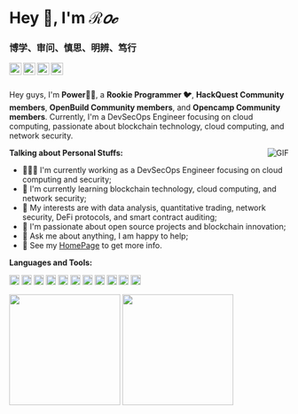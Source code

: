 # Hey 👋, I'm *ℛ𝑜𝒸*

### 博学、审问、慎思、明辨、笃行

<a href="https://www.x.com/_xxRoc_">
  <img align="left" alt="xxRoc's X" width="22px" src="https://cdn.jsdelivr.net/npm/simple-icons@v3/icons/twitter.svg" />
</a>
<a href="https://www.linkedin.com/in/pengwang-li-8564a5378">
  <img align="left" alt="xxRoc's LinkedIn" width="22px" src="https://cdn.jsdelivr.net/npm/simple-icons@v3/icons/linkedin.svg" />
</a>
<a href="https://www.facebook.com/profile.php?id=100094803286405">
  <img align="left" alt="xxRoc's Facebook" width="22px" src="https://cdn.jsdelivr.net/npm/simple-icons@v3/icons/facebook.svg" />
</a>
<a href="https://discord.com">
  <img align="left" alt="PowerLee's discord" width="22px" src="https://cdn.jsdelivr.net/npm/simple-icons@v3/icons/discord.svg" />
</a>


<!-- <a href="mailto:sunk1ng@foxmail.com">
  <img align="left" alt="PowerLee's Email" width="22px" src="https://cdn.jsdelivr.net/npm/simple-icons@v3/icons/gmail.svg" />
</a> -->


<br />
<br />

Hey guys, I'm **Power🤷‍♂️**, a **Rookie Programmer 🐦**, **HackQuest Community members**, **OpenBuild Community members**, and **Opencamp Community members**. Currently, I'm a DevSecOps Engineer focusing on cloud computing, passionate about blockchain technology, cloud computing, and network security.

  <img align="right" alt="GIF" src="https://media.giphy.com/media/v1.Y2lkPWVjZjA1ZTQ3cHNmaGh5NW9yNWRrNnZqa2J1YTdoaDNjc21yNmxxMW9ldmhnNzY0eCZlcD12MV9naWZzX3NlYXJjaCZjdD1n/vrxxqQbyRxYi6scCjT/giphy.gif" />

**Talking about Personal Stuffs:**

- 👨🏽‍💻 I'm currently working as a DevSecOps Engineer focusing on cloud computing and security;
- 🌱 I'm currently learning blockchain technology, cloud computing, and network security;
- 🤔 My interests are with data analysis, quantitative trading, network security, DeFi protocols, and smart contract auditing;
- 💼 I'm passionate about open source projects and blockchain innovation;
- 💬 Ask me about anything, I am happy to help;
- 📝 See my [HomePage](https://newpower.pro) to get more info.

**Languages and Tools:**  

<code><img height="18" src="https://skillicons.dev/icons?i=c"></code>
<code><img height="18" src="https://skillicons.dev/icons?i=cpp"></code>
<code><img height="18" src="https://skillicons.dev/icons?i=rust"></code>
<code><img height="18" src="https://skillicons.dev/icons?i=python"></code>
<code><img height="18" src="https://skillicons.dev/icons?i=solidity"></code>
<code><img height="18" src="https://skillicons.dev/icons?i=bash"></code>
<code><img height="18" src="https://skillicons.dev/icons?i=windows"></code>
<code><img height="18" src="https://skillicons.dev/icons?i=linux"></code>
<code><img height="18" src="https://skillicons.dev/icons?i=kali"></code>
<code><img height="18" src="https://skillicons.dev/icons?i=docker"></code>
<code><img height="18" src="https://skillicons.dev/icons?i=kubernetes"></code>
<!-- <code><img height="18" src="https://skillicons.dev/icons?i=仓颉"></code> -->

<p align="">
  <img src="https://github-readme-stats.vercel.app/api/top-langs/?username=xxRoc&hide=handlebars&langs_count=8&layout=compact&exclude_repo=blog,vuepress-theme-vdoing,hexo,hexo-theme-next,images,jack&bg_color=30,e96443,904e95&title_color=fff&text_color=fff" height="200px"></img>
  <img src="https://github-readme-stats.vercel.app/api?username=xxRoc&show_icons=true&&theme=radical&layout=compact" height="200px"></img>
</p>
